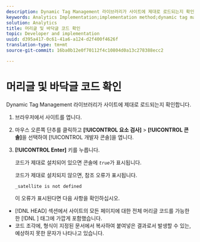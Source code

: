 ```yaml
---
description: Dynamic Tag Management 라이브러리가 사이트에 제대로 로드되는지 확인합니다.
keywords: Analytics Implementation;implementation method;dynamic tag management;dtm;code;page code;header code;footer code;embed code;verify code;verify header code;verify footer code;embed tab;embed
solution: Analytics
title: 머리글 및 바닥글 코드 확인
topic: Developer and implementation
uuid: d395a417-0c61-41a6-a124-d2f400f4626f
translation-type: tm+mt
source-git-commit: 16ba0b12e0f70112f4c10804d0a13c278388ecc2

---
```



# 머리글 및 바닥글 코드 확인

Dynamic Tag Management 라이브러리가 사이트에 제대로 로드되는지 확인합니다.

1. 브라우저에서 사이트를 엽니다.
1. 마우스 오른쪽 단추를 클릭하고 **[!UICONTROL 요소 검사]** &gt; **[!UICONTROL 콘솔]**&#x200B;을 선택하여 [!UICONTROL 개발자 콘솔]을 엽니다.
1. **[!UICONTROL Enter]** 키를 누릅니다.

   코드가 제대로 설치되어 있으면 콘솔에 *`true`*&#x200B;가 표시됩니다.

   코드가 제대로 설치되지 않으면, 참조 오류가 표시됩니다.

   `_satellite is not defined`

   이 오류가 표시된다면 다음 사항을 확인하십시오.

* [!DNL HEAD] 섹션에서 사이트의 모든 페이지에 대한 전체 머리글 코드를 가능한 한 [!DNL <head><meta http-equiv="Content-Type" content="text/html; charset=UTF-8">] 태그에 가깝게 포함했습니다. 
* 코드 조각에, 형식이 지정된 문서에서 복사하여 붙여넣은 결과로서 발생할 수 있는, 예상하지 못한 문자가 나타나고 있습니다.

